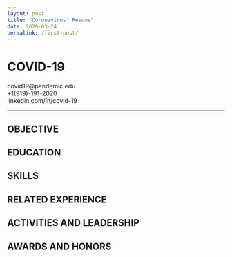 ```yaml
---
layout: post
title: "Coronavirus' Resume"
date: 2020-03-24
permalink: /first-post/
---
```


<h1>COVID-19</h1>
<p style="font-size: 100%;">covid19@pandemic.edu
<br>+1(919)-191-2020
<br>linkedin.com/in/covid-19</p>
<hr>

<h2>OBJECTIVE</h2>

<h2>EDUCATION</h2>

<h2>SKILLS</h2>

<h2>RELATED EXPERIENCE</h2>

<h2>ACTIVITIES AND LEADERSHIP</h2>

<h2>AWARDS AND HONORS</h2>



